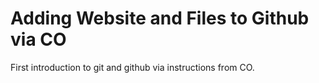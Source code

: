 # Adding Website and Files to Github via CO
First introduction to git and github via instructions from CO.
